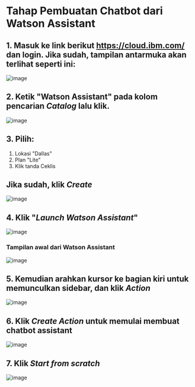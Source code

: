 # Tahap Pembuatan Chatbot dari Watson Assistant

## 1. Masuk ke link berikut https://cloud.ibm.com/ dan login. Jika sudah, tampilan antarmuka akan terlihat seperti ini:
![image](https://github.com/mslthn/Build-Generative-Virtual-Assistant-IBM-Watsonx/assets/145754405/b30b22be-8452-40f9-b820-b07636bbc73c)

## 2. Ketik "Watson Assistant" pada kolom pencarian _Catalog_ lalu klik.
![image](https://github.com/mslthn/Build-Generative-Virtual-Assistant-IBM-Watsonx/assets/145754405/e11f7343-2daa-4a4e-85bd-4ba3da9d77ec)

## 3. Pilih:
1. Lokasi "Dallas"
2. Plan "Lite"
3. Klik tanda Ceklis
## Jika sudah, klik _Create_
![image](https://github.com/mslthn/Build-Generative-Virtual-Assistant-IBM-Watsonx/assets/145754405/74d6206d-edef-4262-a93a-f99854f26de2)

## 4. Klik "_Launch Watson Assistant_"
![image](https://github.com/mslthn/Build-Generative-Virtual-Assistant-IBM-Watsonx/assets/145754405/62dd8b3e-9e9a-4565-a8f3-7ab24da67906)

### Tampilan awal dari Watson Assistant
![image](https://github.com/mslthn/Build-Generative-Virtual-Assistant-IBM-Watsonx/assets/145754405/f5cfbc50-31d6-4a78-b1ee-dde1a4f6b313)

## 5. Kemudian arahkan kursor ke bagian kiri untuk memunculkan sidebar, dan klik _Action_
![image](https://github.com/mslthn/Build-Generative-Virtual-Assistant-IBM-Watsonx/assets/145754405/6ee67f44-69f1-4b72-b842-47a00b430122)

## 6. Klik _Create Action_ untuk memulai membuat chatbot assistant
![image](https://github.com/mslthn/Build-Generative-Virtual-Assistant-IBM-Watsonx/assets/145754405/96940188-b744-4fd3-ad4e-29eeed559a5a)

## 7. Klik _Start from scratch_
![image](https://github.com/mslthn/Build-Generative-Virtual-Assistant-IBM-Watsonx/assets/145754405/6c846137-6ccf-493b-9ce5-61414e4dc515)



  

